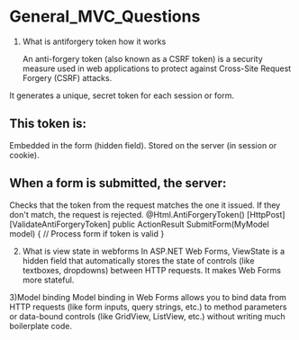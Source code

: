 # General_MVC_Questions

1) What is antiforgery token how it works

   An anti-forgery token (also known as a CSRF token) is a security measure used in web applications to protect against Cross-Site Request Forgery (CSRF) attacks.
  
It generates a unique, secret token for each session or form.

This token is:
------------------
Embedded in the form (hidden field).
Stored on the server (in session or cookie).

When a form is submitted, the server:
--------------------------------
Checks that the token from the request matches the one it issued.
If they don't match, the request is rejected.
@Html.AntiForgeryToken()
[HttpPost]
[ValidateAntiForgeryToken]
public ActionResult SubmitForm(MyModel model) {
    // Process form if token is valid
}

2) What is view state in webforms
 In ASP.NET Web Forms, ViewState is a hidden field that automatically stores the state of controls (like textboxes, dropdowns) between HTTP requests. It makes Web Forms more stateful.
<input type="hidden" name="__VIEWSTATE" value="..." />

3)Model binding 
Model binding in Web Forms allows you to bind data from HTTP requests (like form inputs, query strings, etc.) to method parameters or data-bound controls (like GridView, ListView, etc.) without writing much boilerplate code.
